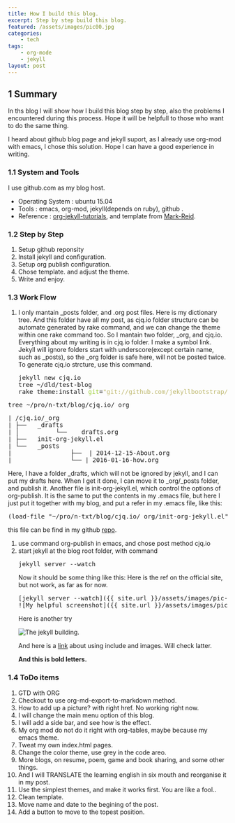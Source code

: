 ```yaml
---
title: How I build this blog.
excerpt: Step by step build this blog.
featured: /assets/images/pic00.jpg
categories:
    - tech
tags:
    - org-mode
    - jekyll
layout: post
---
```

<div id="outline-container-sec-1" class="outline-2">
<h2 id="sec-1"><span class="section-number-2">1</span> Summary</h2>
<div class="outline-text-2" id="text-1">
<p>
In ths blog I will show how I build this blog step by step, also the problems I encountered during this process. Hope it will be helpfull to those who want to do the same thing.
</p>

<p>
I heard about github blog page and jekyll suport, as I already use org-mod with emacs, I chose this solution. Hope I can have a good experience in writing.
</p>
</div>

<div id="outline-container-sec-1-1" class="outline-3">
<h3 id="sec-1-1"><span class="section-number-3">1.1</span> System and Tools</h3>
<div class="outline-text-3" id="text-1-1">
<p>
I use github.com as my blog host.
</p>
<ul class="org-ul">
<li>Operating System : ubuntu 15.04
</li>
<li>Tools : emacs, org-mod, jekyll(depends on ruby), github .
</li>
<li>Reference : <a href="http://orgmode.org/worg/org-tutorials/org-jekyll.html">org-jekyll-tutorials</a>, and template from <a href="https://github.com/jekyllbootstrap/theme-mark-reid">Mark-Reid</a>.
</li>
</ul>
</div>
</div>
<div id="outline-container-sec-1-2" class="outline-3">
<h3 id="sec-1-2"><span class="section-number-3">1.2</span> Step by Step</h3>
<div class="outline-text-3" id="text-1-2">
<ol class="org-ol">
<li>Setup github reponsity
</li>
<li>Install jekyll and configuration.
</li>
<li>Setup org publish configuration.
</li>
<li>Chose template. and adjust the theme.
</li>
<li>Write and enjoy.
</li>
</ol>
</div>
</div>

<div id="outline-container-sec-1-3" class="outline-3">
<h3 id="sec-1-3"><span class="section-number-3">1.3</span> Work Flow</h3>
<div class="outline-text-3" id="text-1-3">
<ol class="org-ol">
<li>I only mantain _posts folder, and .org post files. Here is my dictionary tree. And this folder have all my post, as cjq.io folder structure can be automate generated by rake command,  and we can change the theme within one rake command too. So I mantain two folder, _org, and cjq.io.  Everything about my writing is in cjq.io folder. I make a symbol link. Jekyll will ignore folders start with underscore(except certain name, such as _posts), so the _org folder is safe here, will not be posted twice. To generate cjq.io strcture, use this command.
<div class="org-src-container">

<pre class="src src-sh">jekyll new cjq.io
tree ~/dld/test-blog
rake theme:install <span style="color: #9acd32;">git</span>=<span style="color: #bdb76b;">"git://github.com/jekyllbootstrap/theme-mark-reid.git"</span>
</pre>
</div>
</li>
</ol>


<div class="org-src-container">

<pre class="src src-sh">tree ~/pro/n-txt/blog/cjq.io/_org
</pre>
</div>

<pre class="example">
| /cjq.io/_org
| ├──   _drafts
| │          └──    drafts.org
| ├──   init-org-jekyll.el
| └──   _posts
|                ├──  | 2014-12-15-About.org
|                └── | 2016-01-16-how.org
</pre>
<p>
Here, I have a folder _drafts, which will not be ignored by jekyll, and I can put my drafts here. When I get it done, I can move it to _org/_posts folder, and publish it.
Another file is init-org-jekyll.el, which control the options of org-publish. It is the same to put the contents in my .emacs file, but here I just put it together with my blog, and put a refer in my .emacs file, like this:
</p>
<div class="org-src-container">

<pre class="src src--emacs-lisp">(load-file "~/pro/n-txt/blog/cjq.io/_org/init-org-jekyll.el")
</pre>
</div>

<p>
this file can be find in my github <a href="https://github.com/chenjinqian/chenjinqian.github.io">repo</a>.
</p>

<ol class="org-ol">
<li>use command org-publish in emacs, and chose post method cjq.io
</li>
<li>start jekyll at the blog root folder, with command
<div class="org-src-container">

<pre class="src src-sh">jekyll server --watch
</pre>
</div>
<p>
Now it should be some thing like this:
Here is the ref on the official site, but not work, as far as for now.
</p>
<pre class="example">
[jekyll server --watch]({{ site.url }}/assets/images/pic-jw.png)
![My helpful screenshot]({{ site.url }}/assets/images/pic-banner.jpg)
</pre>
<p>
Here is another try
</p>
<img src="{{ site.url }}/assets/images/pic-jw.png" alt="The jekyll building."/>
<p>
And here is a <a href="http://codingtips.kanishkkunal.in/image-caption-jekyll/">link</a> about using include and images. Will check latter.
</p>

<p>
<b><b>And this is bold letters.</b></b>
</p>
</li>
</ol>
</div>
</div>

<div id="outline-container-sec-1-4" class="outline-3">
<h3 id="sec-1-4"><span class="section-number-3">1.4</span> ToDo items</h3>
<div class="outline-text-3" id="text-1-4">
<ol class="org-ol">
<li>GTD with ORG
</li>
<li>Checkout to use org-md-export-to-markdown method.
</li>
<li>How to add up a picture? with right href. No working right now.
</li>
<li>I will change the main menu option of this blog.
</li>
<li>I will add a side bar, and see how is the effect.
</li>
<li>My org mod do not do it right with org-tables, maybe because my emacs theme.
</li>
<li>Tweat my own index.html pages.
</li>
<li>Change the color theme, use grey in the code areo.
</li>
<li>More blogs, on resume, poem, game and book sharing, and some other things.
</li>
<li>And I will TRANSLATE the learning english in six mouth and reorganise it in my post.
</li>
<li>Use the simplest themes, and make it works first. You are like a fool..
</li>
<li>Clean template.
</li>
<li>Move name and date to the begining of the post.
</li>
<li>Add a button to move to the topest position.
</li>
</ol>
</div>
</div>
</div>
